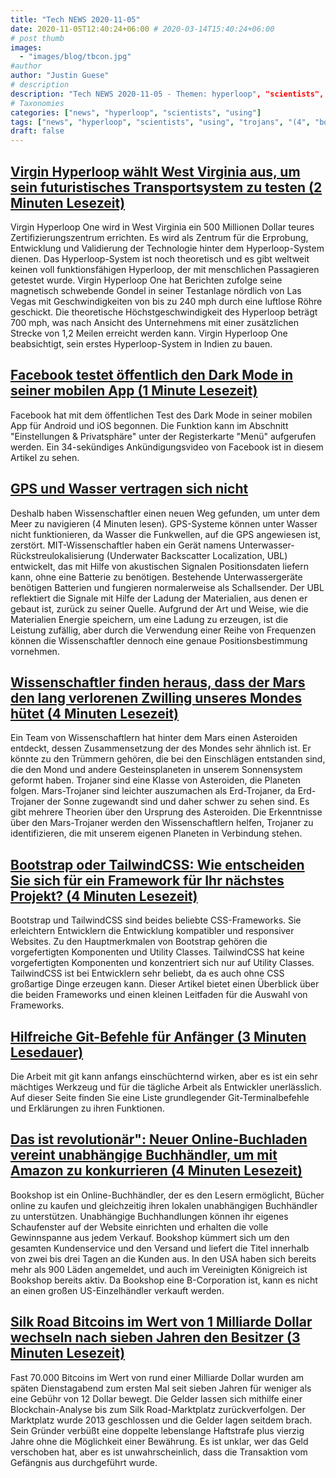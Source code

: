 ```yaml
---
title: "Tech NEWS 2020-11-05"
date: 2020-11-05T12:40:24+06:00 # 2020-03-14T15:40:24+06:00
# post thumb
images:
  - "images/blog/tbcon.jpg"
#author
author: "Justin Guese"
# description
description: "Tech NEWS 2020-11-05 - Themen: hyperloop", "scientists", "using"
# Taxonomies
categories: ["news", "hyperloop", "scientists", "using"]
tags: ["news", "hyperloop", "scientists", "using", "trojans", "(4", "bookshop"]
draft: false
---
```


## [Virgin Hyperloop wählt West Virginia aus, um sein futuristisches Transportsystem zu testen (2 Minuten Lesezeit)](https://www.theverge.com/2020/10/8/21507532/virgin-hyperloop-one-certification-center-west-virginia/1/0100017598174821-3697033c-7467-4254-a288-42edd135ede2-000000/hbzNKwqVQDTjgNzGK-8NKUo6aqx7jugfshjZ-QGeOQs=166)

 Virgin Hyperloop One wird in West Virginia ein 500 Millionen Dollar teures Zertifizierungszentrum errichten. Es wird als Zentrum für die Erprobung, Entwicklung und Validierung der Technologie hinter dem Hyperloop-System dienen. Das Hyperloop-System ist noch theoretisch und es gibt weltweit keinen voll funktionsfähigen Hyperloop, der mit menschlichen Passagieren getestet wurde. Virgin Hyperloop One hat Berichten zufolge seine magnetisch schwebende Gondel in seiner Testanlage nördlich von Las Vegas mit Geschwindigkeiten von bis zu 240 mph durch eine luftlose Röhre geschickt. Die theoretische Höchstgeschwindigkeit des Hyperloop beträgt 700 mph, was nach Ansicht des Unternehmens mit einer zusätzlichen Strecke von 1,2 Meilen erreicht werden kann. Virgin Hyperloop One beabsichtigt, sein erstes Hyperloop-System in Indien zu bauen.

## [Facebook testet öffentlich den Dark Mode in seiner mobilen App (1 Minute Lesezeit)](https://www.engadget.com/facebook-dark-mode-public-testing-191101398.html/1/0100017598174821-3697033c-7467-4254-a288-42edd135ede2-000000/O2QD7mfbuXjJDQvqD6SgifsDZ-7CzKwQyQIhOf0gWjE=166)

 Facebook hat mit dem öffentlichen Test des Dark Mode in seiner mobilen App für Android und iOS begonnen. Die Funktion kann im Abschnitt "Einstellungen & Privatsphäre" unter der Registerkarte "Menü" aufgerufen werden. Ein 34-sekündiges Ankündigungsvideo von Facebook ist in diesem Artikel zu sehen.

## [GPS und Wasser vertragen sich nicht](https://www.zdnet.com/article/gps-and-water-dont-mix-so-scientists-have-found-a-new-way-to-navigate-under-the-sea//1/0100017598174821-3697033c-7467-4254-a288-42edd135ede2-000000/m1p5J95W0OGchV--n7w_dZ5dk7rDJ_J65cYdboYufbI=166)

 Deshalb haben Wissenschaftler einen neuen Weg gefunden, um unter dem Meer zu navigieren (4 Minuten lesen). GPS-Systeme können unter Wasser nicht funktionieren, da Wasser die Funkwellen, auf die GPS angewiesen ist, zerstört. MIT-Wissenschaftler haben ein Gerät namens Unterwasser-Rückstreulokalisierung (Underwater Backscatter Localization, UBL) entwickelt, das mit Hilfe von akustischen Signalen Positionsdaten liefern kann, ohne eine Batterie zu benötigen. Bestehende Unterwassergeräte benötigen Batterien und fungieren normalerweise als Schallsender. Der UBL reflektiert die Signale mit Hilfe der Ladung der Materialien, aus denen er gebaut ist, zurück zu seiner Quelle. Aufgrund der Art und Weise, wie die Materialien Energie speichern, um eine Ladung zu erzeugen, ist die Leistung zufällig, aber durch die Verwendung einer Reihe von Frequenzen können die Wissenschaftler dennoch eine genaue Positionsbestimmung vornehmen.

## [Wissenschaftler finden heraus, dass der Mars den lang verlorenen Zwilling unseres Mondes hütet (4 Minuten Lesezeit)](https://phys.org/news/2020-11-mars-shepherd-moon-long-lost-twin.html/1/0100017598174821-3697033c-7467-4254-a288-42edd135ede2-000000/UOvej2l3tI5pQbu8m9E9y_8uZDw12Zgwemo98YuA_d8=166)

 Ein Team von Wissenschaftlern hat hinter dem Mars einen Asteroiden entdeckt, dessen Zusammensetzung der des Mondes sehr ähnlich ist. Er könnte zu den Trümmern gehören, die bei den Einschlägen entstanden sind, die den Mond und andere Gesteinsplaneten in unserem Sonnensystem geformt haben. Trojaner sind eine Klasse von Asteroiden, die Planeten folgen. Mars-Trojaner sind leichter auszumachen als Erd-Trojaner, da Erd-Trojaner der Sonne zugewandt sind und daher schwer zu sehen sind. Es gibt mehrere Theorien über den Ursprung des Asteroiden. Die Erkenntnisse über den Mars-Trojaner werden den Wissenschaftlern helfen, Trojaner zu identifizieren, die mit unserem eigenen Planeten in Verbindung stehen.

## [Bootstrap oder TailwindCSS: Wie entscheiden Sie sich für ein Framework für Ihr nächstes Projekt? (4 Minuten Lesezeit)](https://blog.surjithctly.in/bootstrap-or-tailwindcss-how-to-decide-a-framework-for-your-next-project/1/0100017598174821-3697033c-7467-4254-a288-42edd135ede2-000000/Xo_jooeF97WBw3Qr5I6f-KETBCRqbQyYWXmGRMnCzo4=166)

 Bootstrap und TailwindCSS sind beides beliebte CSS-Frameworks. Sie erleichtern Entwicklern die Entwicklung kompatibler und responsiver Websites. Zu den Hauptmerkmalen von Bootstrap gehören die vorgefertigten Komponenten und Utility Classes. TailwindCSS hat keine vorgefertigten Komponenten und konzentriert sich nur auf Utility Classes. TailwindCSS ist bei Entwicklern sehr beliebt, da es auch ohne CSS großartige Dinge erzeugen kann. Dieser Artikel bietet einen Überblick über die beiden Frameworks und einen kleinen Leitfaden für die Auswahl von Frameworks.

## [Hilfreiche Git-Befehle für Anfänger (3 Minuten Lesedauer)](https://dev.to/s2engineers/helpful-git-commands-for-beginners-40bm/1/0100017598174821-3697033c-7467-4254-a288-42edd135ede2-000000/7m1EOSbHvYXDsAuzb0q7vW3ru1PKw3--1_hlib8KLYk=166)

 Die Arbeit mit git kann anfangs einschüchternd wirken, aber es ist ein sehr mächtiges Werkzeug und für die tägliche Arbeit als Entwickler unerlässlich. Auf dieser Seite finden Sie eine Liste grundlegender Git-Terminalbefehle und Erklärungen zu ihren Funktionen.

## [Das ist revolutionär": Neuer Online-Buchladen vereint unabhängige Buchhändler, um mit Amazon zu konkurrieren (4 Minuten Lesezeit)](https://www.theguardian.com/books/2020/nov/02/this-is-revolutionary-new-online-bookshop-unites-indies-to-rival-amazon/1/0100017598174821-3697033c-7467-4254-a288-42edd135ede2-000000/FG0Lfr1pOd3KnAsQ3DszNRZRIC71sjGeEhZIcAvaMMc=166)

 Bookshop ist ein Online-Buchhändler, der es den Lesern ermöglicht, Bücher online zu kaufen und gleichzeitig ihren lokalen unabhängigen Buchhändler zu unterstützen. Unabhängige Buchhandlungen können ihr eigenes Schaufenster auf der Website einrichten und erhalten die volle Gewinnspanne aus jedem Verkauf. Bookshop kümmert sich um den gesamten Kundenservice und den Versand und liefert die Titel innerhalb von zwei bis drei Tagen an die Kunden aus. In den USA haben sich bereits mehr als 900 Läden angemeldet, und auch im Vereinigten Königreich ist Bookshop bereits aktiv. Da Bookshop eine B-Corporation ist, kann es nicht an einen großen US-Einzelhändler verkauft werden.

## [Silk Road Bitcoins im Wert von 1 Milliarde Dollar wechseln nach sieben Jahren den Besitzer (3 Minuten Lesezeit)](https://www.theguardian.com/technology/2020/nov/04/silk-road-bitcoins-worth-1bn-change-hands-after-seven-years/1/0100017598174821-3697033c-7467-4254-a288-42edd135ede2-000000/pA9mayXqyopw6ouHefEc5nZlTXLRQVxBPL6yZIYv7ho=166)

 Fast 70.000 Bitcoins im Wert von rund einer Milliarde Dollar wurden am späten Dienstagabend zum ersten Mal seit sieben Jahren für weniger als eine Gebühr von 12 Dollar bewegt. Die Gelder lassen sich mithilfe einer Blockchain-Analyse bis zum Silk Road-Marktplatz zurückverfolgen. Der Marktplatz wurde 2013 geschlossen und die Gelder lagen seitdem brach. Sein Gründer verbüßt eine doppelte lebenslange Haftstrafe plus vierzig Jahre ohne die Möglichkeit einer Bewährung. Es ist unklar, wer das Geld verschoben hat, aber es ist unwahrscheinlich, dass die Transaktion vom Gefängnis aus durchgeführt wurde.

